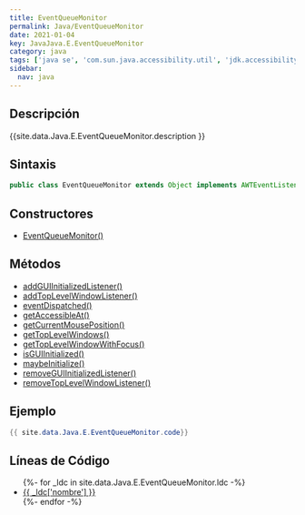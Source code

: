 ```yaml
---
title: EventQueueMonitor
permalink: Java/EventQueueMonitor
date: 2021-01-04
key: JavaJava.E.EventQueueMonitor
category: java
tags: ['java se', 'com.sun.java.accessibility.util', 'jdk.accessibility', 'clase java', 'Java 1.0']
sidebar: 
  nav: java
---
```


## Descripción
{{site.data.Java.E.EventQueueMonitor.description }}

## Sintaxis
~~~java
public class EventQueueMonitor extends Object implements AWTEventListener
~~~

## Constructores
* [EventQueueMonitor()](/Java/EventQueueMonitor/EventQueueMonitor/)

## Métodos
* [addGUIInitializedListener()](/Java/EventQueueMonitor/addGUIInitializedListener)
* [addTopLevelWindowListener()](/Java/EventQueueMonitor/addTopLevelWindowListener)
* [eventDispatched()](/Java/EventQueueMonitor/eventDispatched)
* [getAccessibleAt()](/Java/EventQueueMonitor/getAccessibleAt)
* [getCurrentMousePosition()](/Java/EventQueueMonitor/getCurrentMousePosition)
* [getTopLevelWindows()](/Java/EventQueueMonitor/getTopLevelWindows)
* [getTopLevelWindowWithFocus()](/Java/EventQueueMonitor/getTopLevelWindowWithFocus)
* [isGUIInitialized()](/Java/EventQueueMonitor/isGUIInitialized)
* [maybeInitialize()](/Java/EventQueueMonitor/maybeInitialize)
* [removeGUIInitializedListener()](/Java/EventQueueMonitor/removeGUIInitializedListener)
* [removeTopLevelWindowListener()](/Java/EventQueueMonitor/removeTopLevelWindowListener)

## Ejemplo
~~~java
{{ site.data.Java.E.EventQueueMonitor.code}}
~~~

## Líneas de Código
<ul>
{%- for _ldc in site.data.Java.E.EventQueueMonitor.ldc -%}
   <li>
       <a href="{{_ldc['url'] }}">{{ _ldc['nombre'] }}</a>
   </li>
{%- endfor -%}
</ul>
